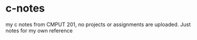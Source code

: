 # c-notes
my c notes from CMPUT 201, no projects or assignments are uploaded. Just notes for my own reference
